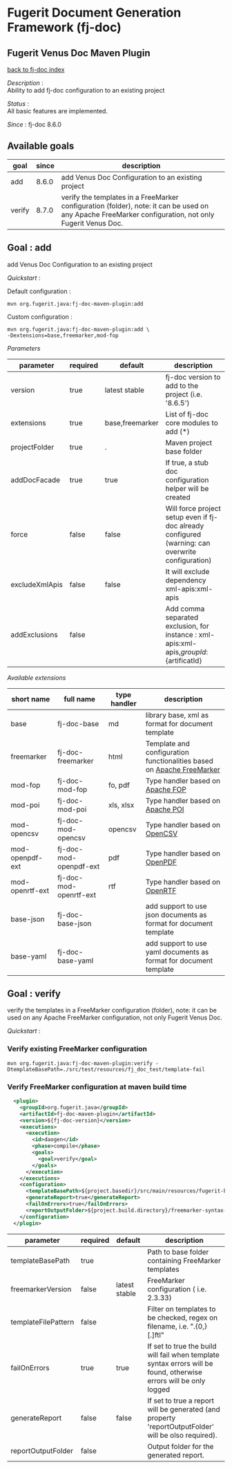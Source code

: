# Fugerit Document Generation Framework (fj-doc)

## Fugerit Venus Doc Maven Plugin

[back to fj-doc index](../README.md)

*Description* :  
Ability to add fj-doc configuration to an existing project

*Status* :  
All basic features are implemented.  
  
*Since* : fj-doc 8.6.0

## Available goals

| goal   | since | description                                                                                                                                           |
|--------|-------|-------------------------------------------------------------------------------------------------------------------------------------------------------|
| add    | 8.6.0 | add Venus Doc Configuration to an existing project                                                                                                    |
| verify | 8.7.0 | verify the templates in a FreeMarker configuration (folder), note: it can be used on any Apache FreeMarker configuration, not only Fugerit Venus Doc. |


## Goal : add 

add Venus Doc Configuration to an existing project

*Quickstart* :

Default configuration : 

```shell
mvn org.fugerit.java:fj-doc-maven-plugin:add
```

Custom configuration :

```shell
mvn org.fugerit.java:fj-doc-maven-plugin:add \
-Dextensions=base,freemarker,mod-fop
```

*Parameters*

| parameter      | required | default         | description                                                                                       |
|----------------|----------|-----------------|---------------------------------------------------------------------------------------------------|
| version        | true     | latest stable   | fj-doc version to add to the project (i.e. '8.6.5')                                               |
| extensions     | true     | base,freemarker | List of fj-doc core modules to add (*)                                                            |
| projectFolder  | true     | .               | Maven project base folder                                                                         |
| addDocFacade   | true     | true            | If true, a stub doc configuration helper will be created                                          |
| force          | false    | false           | Will force project setup even if fj-doc already configured (warning: can overwrite configuration) |
| excludeXmlApis | false    | false           | It will exclude dependency xml-apis:xml-apis                                                      |
| addExclusions  | false    |                 | Add comma separated exclusion, for instance : xml-apis:xml-apis,${groupId}:${artificatId}         |



*Available extensions*

| short name      | full name              | type handler | description                                                                                             |
|-----------------|------------------------|--------------|---------------------------------------------------------------------------------------------------------|
| base            | fj-doc-base            | md           | library base, xml as format for document template                                                       |
| freemarker      | fj-doc-freemarker      | html         | Template and configuration functionalities based on [Apache FreeMarker](https://freemarker.apache.org/) |
| mod-fop         | fj-doc-mod-fop         | fo, pdf      | Type handler based on [Apache FOP](https://xmlgraphics.apache.org/fop/)                                 |
| mod-poi         | fj-doc-mod-poi         | xls, xlsx    | Type handler based on [Apache POI](https://poi.apache.org/)                                             |
| mod-opencsv     | fj-doc-mod-opencsv     | opencsv      | Type handler based on [OpenCSV](https://opencsv.sourceforge.net/)                                       |
| mod-openpdf-ext | fj-doc-mod-openpdf-ext | pdf          | Type handler based on [OpenPDF](https://github.com/LibrePDF/OpenPDF)                                    |
| mod-openrtf-ext | fj-doc-mod-openrtf-ext | rtf          | Type handler based on [OpenRTF](https://github.com/LibrePDF/OpenRTF)                                    |
| base-json       | fj-doc-base-json       |              | add support to use json documents as format for document template                                       |
| base-yaml       | fj-doc-base-yaml       |              | add support to use yaml documents as format for document template                                       |


## Goal : verify

verify the templates in a FreeMarker configuration (folder), note: it can be used on any Apache FreeMarker configuration, not only Fugerit Venus Doc.

*Quickstart* :

### Verify existing FreeMarker configuration

```shell
mvn org.fugerit.java:fj-doc-maven-plugin:verify -DtemplateBasePath=./src/test/resources/fj_doc_test/template-fail
```

### Verify FreeMarker configuration at maven build time

```xml
  <plugin>
    <groupId>org.fugerit.java</groupId>
    <artifactId>fj-doc-maven-plugin</artifactId>
    <version>${fj-doc-version}</version>
    <executions>
      <execution>
        <id>daogen</id>
        <phase>compile</phase>
        <goals>
          <goal>verify</goal>
        </goals>
      </execution>
    </executions>
    <configuration>
      <templateBasePath>${project.basedir}/src/main/resources/fugerit-blank/template</templateBasePath>
      <generateReport>true</generateReport>
      <failOnErrors>true</failOnErrors>
      <reportOutputFolder>${project.build.directory}/freemarker-syntax-verify-report</reportOutputFolder>
    </configuration>
  </plugin>
```

| parameter           | required | default       | description                                                                                                        |
|---------------------|----------|---------------|--------------------------------------------------------------------------------------------------------------------|
| templateBasePath    | true     |               | Path to base folder containing FreeMarker templates                                                                |
| freemarkerVersion   | false    | latest stable | FreeMarker configuration ( i.e. 2.3.33)                                                                            |
| templateFilePattern | false    |               | Filter on templates to be checked, regex on filename, i.e. ".{0,}[.]ftl"                                           |
| failOnErrors        | true     | true          | If set to true the build will fail when template syntax errors will be found, otherwise errors will be only logged |
| generateReport      | false    | false         | If set to true a report will be generated (and property 'reportOutputFolder' will be olso required).               |
| reportOutputFolder  | false    |               | Output folder for the generated report.                                                                            |